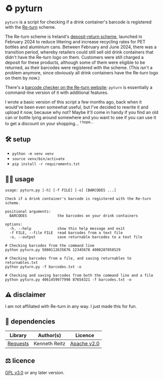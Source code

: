 # ♻️ pyturn

`pyturn` is a script for checking if a drink container's barcode is registered
with the [Re-turn](https://re-turn.ie/) scheme.

The Re-turn scheme is Ireland's
[deposit-return scheme](https://en.wikipedia.org/wiki/Container-deposit_legislation),
launched in February 2024 to reduce littering and increase recycling rates for
PET bottles and aluminium cans. Between February and June 2024, there was a
transition period, whereby retailers could still sell old drink containers that
didn't have the Re-turn logo on them. Customers were still charged a deposit for
these products, although some of them were eligible to be returned, as their
barcodes were registered with the scheme. (This isn't a problem anymore, since
obviously all drink containers have the Re-turn logo on them by now.)

There's a
[barcode checker on the Re-turn website](https://re-turn.ie/consumer/#barcodeChecker);
`pyturn` is essentially a command-line version of it with additional features.

I wrote a basic version of this script a few months ago, back when it would've
been even somewhat useful, but I've decided to rewrite it and upload it now,
because why not? Maybe it'll come in handy if you find an old can or bottle
lying around somewhere and you want to see if you can use it to get a discount
on your shopping... <sup>I hope...</sup>

## 🛠️ setup

- `python -m venv venv`
- `source venv/bin/activate`
- `pip install -r requirements.txt`

## 🧑‍💻 usage

```
usage: pyturn.py [-h] [-f FILE] [-o] [BARCODES ...]

Check if a drink container's barcode is registered with the Re-turn scheme.

positional arguments:
  BARCODES              the barcodes on your drink containers

options:
  -h, --help            show this help message and exit
  -f FILE, --file FILE  read barcodes from a text file
  -o, --output          save returnable barcodes to a text file
```

```shell
# Checking barcodes from the command line
python pyturn.py 5000112635676 12345678 4008287058529

# Checking barcodes from a file, and saving returnables to returnables.txt
python pyturn.py -f barcodes.txt -o

# Checking and saving barcodes from both the command line and a file
python pyturn.py 4061459977998 87654321 -f barcodes.txt -o
```

## ⚠️ disclaimer

I am not affiliated with Re-turn in any way. I just made this for fun.

## 🧰 dependencies

| Library | Author(s) | Licence |
| --- | --- | --- |
| [Requests](https://pypi.org/project/requests/) | Kenneth Reitz | [Apache v2.0](https://www.apache.org/licenses/LICENSE-2.0) |

## ⚖️ licence

[GPL v3.0](https://www.gnu.org/licenses/gpl-3.0.en.html) or any later version.
